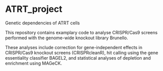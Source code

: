 # ATRT_project
Genetic dependencies of ATRT cells

This repository contains examplary code to analyse CRISPR/Cas9 screens performed with the genome-wide knockout library Brunello.

These analyses include correction for gene-independent effects in CRISPR/Cas9 knockout screens (CRISPRcleanR), hit calling using the gene essentiality classifier BAGEL2, and statistical analyses of depletion and enrichment using MAGeCK.
